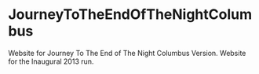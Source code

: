 JourneyToTheEndOfTheNightColumbus
=================================

Website for Journey To The End of The Night Columbus Version. Website for the Inaugural 2013 run.